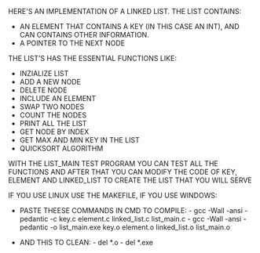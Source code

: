 HERE'S AN IMPLEMENTATION OF A LINKED LIST. 
THE LIST CONTAINS: 
 - AN ELEMENT THAT CONTAINS A KEY (IN THIS CASE AN INT), AND CAN CONTAINS OTHER INFORMATION.
 - A POINTER TO THE NEXT NODE 

THE LIST'S HAS THE ESSENTIAL FUNCTIONS LIKE:
 - INZIALIZE LIST
 - ADD A NEW NODE
 - DELETE NODE
 - INCLUDE AN ELEMENT
 - SWAP TWO NODES
 - COUNT THE NODES
 - PRINT ALL THE LIST
 - GET NODE BY INDEX
 - GET MAX AND MIN KEY IN THE LIST
 - QUICKSORT ALGORITHM

WITH THE LIST_MAIN TEST PROGRAM YOU CAN TEST ALL THE FUNCTIONS AND AFTER THAT YOU CAN MODIFY THE CODE OF KEY, ELEMENT AND LINKED_LIST TO CREATE THE LIST THAT YOU WILL SERVE

IF YOU USE LINUX USE THE MAKEFILE, IF YOU USE WINDOWS:
 - PASTE THEESE COMMANDS IN CMD TO COMPILE:
        - gcc -Wall -ansi -pedantic -c key.c element.c linked_list.c list_main.c
        - gcc -Wall -ansi -pedantic -o list_main.exe key.o element.o linked_list.o list_main.o

- AND THIS TO CLEAN:
        - del *.o 
        - del *.exe